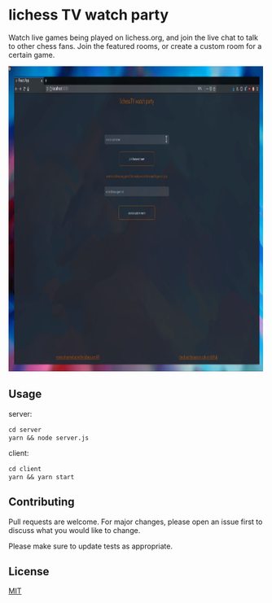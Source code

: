 # lichess TV watch party

Watch live games being played on lichess.org, and join the live chat to talk to other chess fans. Join the featured rooms, or create a custom room for a certain game.

<img src="/client/public/test3.gif" alt="My Project GIF" width="500" height="600">

## Usage
server:
```
cd server
yarn && node server.js
```
client:
```
cd client
yarn && yarn start
```

## Contributing
Pull requests are welcome. For major changes, please open an issue first to discuss what you would like to change.

Please make sure to update tests as appropriate.

## License
[MIT](https://choosealicense.com/licenses/mit/)
